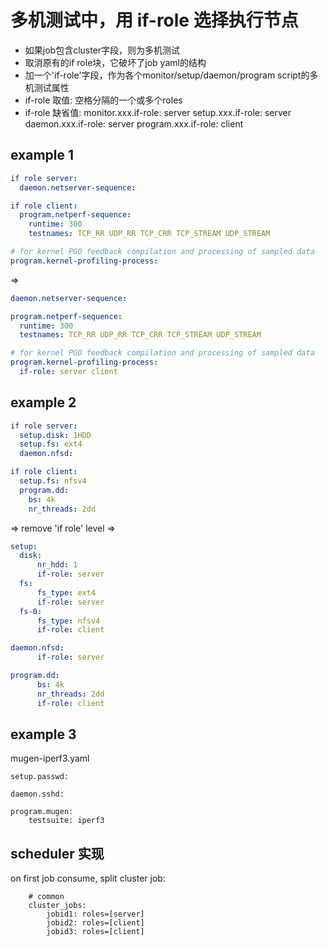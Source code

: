 # 多机测试中，用 if-role 选择执行节点

- 如果job包含cluster字段，则为多机测试
- 取消原有的if role块，它破坏了job yaml的结构
- 加一个'if-role'字段，作为各个monitor/setup/daemon/program script的多机测试属性
- if-role 取值: 空格分隔的一个或多个roles
- if-role 缺省值:
    monitor.xxx.if-role: server
    setup.xxx.if-role: server
    daemon.xxx.if-role: server
    program.xxx.if-role: client

## example 1

```yaml
if role server:
  daemon.netserver-sequence:

if role client:
  program.netperf-sequence:
    runtime: 300
    testnames: TCP_RR UDP_RR TCP_CRR TCP_STREAM UDP_STREAM

# for kernel PGO feedback compilation and processing of sampled data
program.kernel-profiling-process:
```
=>
```yaml
daemon.netserver-sequence:

program.netperf-sequence:
  runtime: 300
  testnames: TCP_RR UDP_RR TCP_CRR TCP_STREAM UDP_STREAM

# for kernel PGO feedback compilation and processing of sampled data
program.kernel-profiling-process:
  if-role: server client
```

## example 2

```yaml
if role server:
  setup.disk: 1HDD
  setup.fs: ext4
  daemon.nfsd:

if role client:
  setup.fs: nfsv4
  program.dd:
    bs: 4k
    nr_threads: 2dd
```

=> remove 'if role' level =>

```yaml
setup:
  disk:
      nr_hdd: 1
      if-role: server
  fs:
      fs_type: ext4
      if-role: server
  fs-0:
      fs_type: nfsv4
      if-role: client

daemon.nfsd:
      if-role: server

program.dd:
      bs: 4k
      nr_threads: 2dd
      if-role: client
```

## example 3

mugen-iperf3.yaml
```
setup.passwd:

daemon.sshd:

program.mugen:
    testsuite: iperf3
```

## scheduler 实现

on first job consume, split cluster job:

```
    # common
    cluster_jobs:
        jobid1: roles=[server]
        jobid2: roles=[client]
        jobid3: roles=[client]
```
